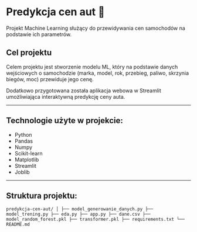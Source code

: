 # Predykcja cen aut 🚗

Projekt Machine Learning służący do przewidywania cen samochodów na podstawie ich parametrów.

## Cel projektu
Celem projektu jest stworzenie modelu ML, który na podstawie danych wejściowych o samochodzie (marka, model, rok, przebieg, paliwo, skrzynia biegów, moc) przewiduje jego cenę.

Dodatkowo przygotowana została aplikacja webowa w Streamlit umożliwiająca interaktywną predykcję ceny auta.

---

## Technologie użyte w projekcie:
- Python
- Pandas
- Numpy
- Scikit-learn
- Matplotlib
- Streamlit
- Joblib

---

## Struktura projektu:

```predykcja-cen-aut/ │ ├── model_generowanie_danych.py ├── model_trening.py ├── eda.py ├── app.py ├── dane.csv ├── model_random_forest.pkl ├── transformer.pkl ├── requirements.txt └── README.md```

